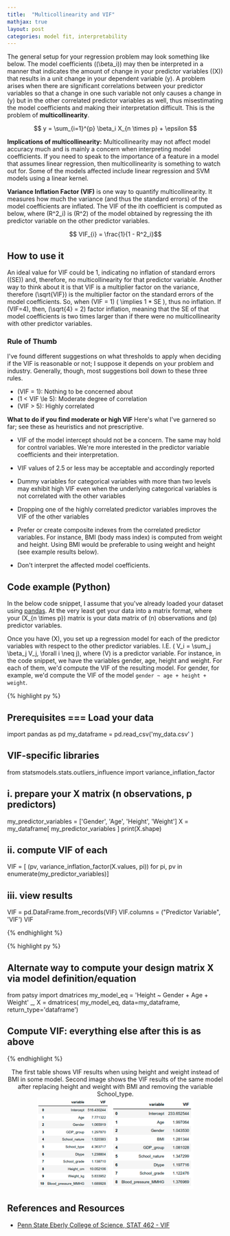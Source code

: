 ```yaml
---
title:  "Multicollinearity and VIF"
mathjax: true
layout: post
categories: model fit, interpretability
---
```


The general setup for your regression problem may look something like below. The model coefficients (\(\beta_i\)) may then be interpreted in a manner that indicates the amount of change in your predictor variables (\(X\)) that results in a unit change in your dependent variable \(y\). A problem arises when there are significant correlations between your predictor variables so that a change in one such variable not only causes a change in \(y\) but in the other correlated predictor variables as well, thus misestimating the model coefficients and making their interpretation difficult. This is the problem of **multicollinearity**.

$$ y = \sum_{i=1}^{p} \beta_i X_{n \times p} + \epsilon $$

**Implications of multicollinearity:** Multicollinearity may not affect model accuracy much and is mainly a concern when interpreting model coefficients. If you need to speak to the importance of a feature in a model that assumes linear regression, then multicollinearity is something to watch out for. Some of the models affected include linear regression and SVM models using a linear kernel. 

**Variance Inflation Factor (VIF)** is one way to quantify multicollinearity. It measures how much the variance (and thus the standard errors) of the model coefficients are inflated. The VIF of the ith coefficient is computed as below, where \(R^2_i\) is \(R^2\) of the model obtained by regressing the ith predictor variable on the other predictor variables. 

$$ VIF_{i} = \frac{1}{1 - R^2_i}$$

## How to use it
An ideal value for VIF could be 1, indicating no inflation of standard errors (\(SE\)) and, therefore, no multicollinearity for that predictor variable. Another way to think about it is that VIF is a multiplier factor on the variance, therefore \(\sqrt{VIF}\) is the multiplier factor on the standard errors of the model coefficients. So, when \(VIF = 1\) \( \implies 1 * SE \), thus no inflation. If \(VIF=4\), then, \(\sqrt{4} = 2\) factor inflation, meaning that the SE of that model coefficients is two times larger than if there were no multicollinearity with other predictor variables. 


### Rule of Thumb
I've found different suggestions on what thresholds to apply when deciding if the VIF is reasonable or not; I suppose it depends on your problem and industry. Generally, though, most suggestions boil down to these three rules.

- \(VIF = 1\): Nothing to be concerned about 
- \(1 < VIF \le 5\): Moderate degree of correlation 
- \(VIF > 5\): Highly correlated 

**What to do if you find moderate or high VIF**
Here's what I've garnered so far; see these as heuristics and not prescriptive.

- VIF of the model intercept should not be a concern. The same may hold for control variables. We're more interested in the predictor variable coefficients and their interpretation. 

- VIF values of 2.5 or less may be acceptable and accordingly reported

- Dummy variables for categorical variables with more than two levels may exhibit high VIF even when the underlying categorical variables is not correlated with the other variables 

- Dropping one of the highly correlated predictor variables improves the VIF of the other variables 

- Prefer or create composite indexes from the correlated predictor variables. For instance, BMI (body mass index) is computed from weight and height. Using BMI would be preferable to using weight and height (see example results below). 

- Don't interpret the affected model coefficients. 


## Code example (Python)
In the below code snippet, I assume that you've already loaded your dataset using <a href="https://pandas.pydata.org/docs/reference/api/pandas.DataFrame.html" target="_blank">pandas</a>. At the very least get your data into a matrix format, where your \(X_{n \times p}\) matrix is your data matrix of \(n\) observations and \(p\) predictor variables. 

Once you have \(X\), you set up a regression model for each of the predictor variables with respect to the other predictor variables. I.E. \( V_i = \sum_j \beta_j V_j, \forall i \neq j\), where \(V\) is a predictor variable. For instance, in the code snippet, we have the variables gender, age, height and weight. For each of them, we'd compute the VIF of the resulting model. For gender, for example, we'd compute the VIF of the model `gender ~ age + height + weight`.  

{% highlight py %}
## Prerequisites === Load your data 
import pandas as pd
my_dataframe = pd.read_csv('my_data.csv' )

## VIF-specific libraries
from statsmodels.stats.outliers_influence import variance_inflation_factor

## i. prepare your X matrix (n observations, p predictors)
my_predictor_variables = ['Gender', 'Age', 'Height', 'Weight'] 
X = my_dataframe[ my_predictor_variables ]
print(X.shape) 

## ii. compute VIF of each 
VIF = [ (pv, variance_inflation_factor(X.values, pi)) for pi, pv in enumerate(my_predictor_variables)]

## iii. view results
VIF = pd.DataFrame.from_records(VIF)
VIF.columns = ("Predictor Variable", 'VIF')
VIF

{% endhighlight %}


{% highlight py %}
## Alternate way to compute your design matrix X via model definition/equation 
from patsy import dmatrices
my_model_eq = 'Height ~ Gender + Age + Weight' 
_, X = dmatrices( my_model_eq, data=my_dataframe, return_type='dataframe')

## Compute VIF: everything else after this is as above
{% endhighlight %}

<p align='center'>
    The first table shows VIF results when using height and weight instead of BMI in some model. Second image shows the VIF results of the same model after replacing height and weight with BMI and removing the variable School_type. 
    <br/> 
    <img src='https://github.com/bilha-analytics/bilha-analytics.github.io/blob/master/res/20220316_vif_eq_b4.png?raw=true' width='170'> 
    <img src='https://github.com/bilha-analytics/bilha-analytics.github.io/blob/master/res/20220316_vif_eq_after.png?raw=true' width='190'> 
</p> 



## References and Resources 

<ul> 
<li><a href="https://online.stat.psu.edu/stat462/node/180/" target="_blank">Penn State Eberly College of Science, STAT 462 - VIF </a></li>

</ul>

